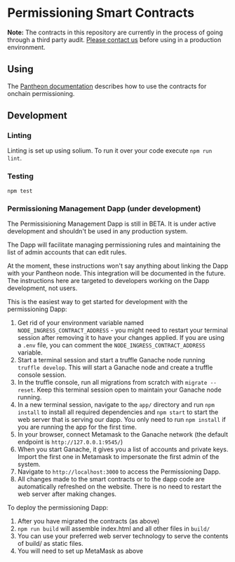 # Permissioning Smart Contracts

**Note:** The contracts in this repository are currently in the process of going through a third party audit. [Please
contact us](https://pegasys.tech/contact/) before using in a production environment.

## Using

The [Pantheon documentation](https://docs.pantheon.pegasys.tech/en/stable/Permissions/Onchain-Permissioning/)
describes how to use the contracts for onchain permissioning.

## Development

### Linting
Linting is set up using solium. To run it over your code execute `npm run lint`.

### Testing
`npm test`

### Permissioning Management Dapp (under development)

The Permissisioning Management Dapp is still in BETA. It is under active development and shouldn't be used in any production system.

The Dapp will facilitate managing permissioning rules and maintaining the list of admin accounts that can edit rules.

At the moment, these instructions won't say anything about linking the Dapp with your Pantheon node. This integration will be documented in the future. The instructions here are targeted to developers working on the Dapp development, not users.

This is the easiest way to get started for development with the permissioning Dapp:

1. Get rid of your environment variable named `NODE_INGRESS_CONTRACT_ADDRESS` - you might need to restart your terminal session after removing it to have your changes applied. If you are using a `.env` file, you can comment the `NODE_INGRESS_CONTRACT_ADDRESS` variable.
1. Start a terminal session and start a truffle Ganache node running `truffle develop`. This will start a Ganache node and create a truffle console session.
1. In the truffle console, run all migrations from scratch with `migrate --reset`. Keep this terminal session open to maintain your Ganache node running.
1. In a new terminal session, navigate to the `app/` directory and run `npm install` to install all required dependencies and `npm start` to start the web server that is serving our dapp. You only need to run `npm install` if you are running the app for the first time.
1. In your browser, connect Metamask to the Ganache network (the default endpoint is `http://127.0.0.1:9545/`)
1. When you start Ganache, it gives you a list of accounts and private keys. Import the first one in Metamask to impersonate the first admin of the system.
1. Navigate to `http://localhost:3000` to access the Permissioning Dapp.
1. All changes made to the smart contracts or to the dapp code are automatically refreshed on the website. There is no need to restart the web server after making changes.

To deploy the permissioning Dapp:

1. After you have migrated the contracts (as above)
1. `npm run build` will assemble index.html and all other files in `build/`
1. You can use your preferred web server technology to serve the contents of build/ as static files.
1. You will need to set up MetaMask as above
